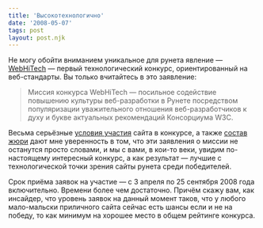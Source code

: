 ```yaml
---
title: 'Высокотехнологично'
date: '2008-05-07'
tags: post
layout: post.njk
---
```


Не могу обойти вниманием уникальное для рунета явление — [WebHiTech](http://webhitech.ru/) — первый технологический конкурс, ориентированный на веб-стандарты. Вы только вчитайтесь в это заявление:

> Миссия конкурса WebHiTech — посильное содействие повышению культуры веб-разработки в Рунете посредством популяризации уважительного отношения веб-разработчиков к духу и букве актуальных рекомендаций Консорциума W3C.

Весьма серьёзные [условия участия](http://webhitech.ru/rules/) сайта в конкурсе, а также [состав жюри](http://webhitech.ru/jury/) дают мне уверенность в том, что эти заявления о миссии не останутся просто словами, и мы с вами, в кои-то веки, увидим по-настоящему интересный конкурс, а как результат — лучшие с технологической точки зрения сайты рунета среди победителей.

Срок приёма заявок на участие — с 3 апреля по 25 сентября 2008 года включительно. Времени более чем достаточно. Причём скажу вам, как инсайдер, что уровень заявок на данный момент таков, что у любого мало-мальски приличного сайта сейчас есть шансы если и не на победу, то как минимум на хорошее место в общем рейтинге конкурса.
